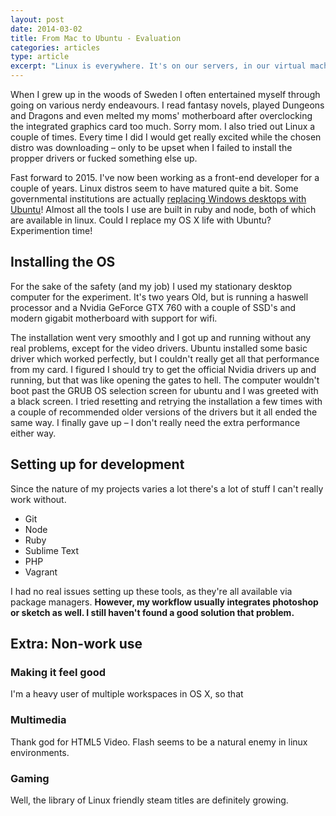 ```yaml
---
layout: post
date: 2014-03-02
title: From Mac to Ubuntu - Evaluation
categories: articles
type: article
excerpt: "Linux is everywhere. It's on our servers, in our virtual machines and on our game consoles. I set out into a journey to see if I could replace OS X with a new version of Ubuntu and still work as a front-end developer effectively. Spoiler: It's almost possible."
---
```


When I grew up in the woods of Sweden I often entertained myself through going on various nerdy endeavours. I read fantasy novels, played Dungeons and Dragons and even melted my moms' motherboard after overclocking the integrated graphics card too much. Sorry mom. I also tried out Linux a couple of times. Every time I did I would get really excited while the chosen distro was downloading – only to be upset when I failed to install the propper drivers or fucked something else up. 

Fast forward to 2015. I've now been working as a front-end developer for a couple of years. Linux distros seem to have matured quite a bit. Some governmental institutions are actually [replacing Windows desktops with Ubuntu](http://www.linuxinsider.com/rsstory/74715.html)! Almost all the tools I use are built in ruby and node, both of which are available in linux. Could I replace my OS X life with Ubuntu? Experimention time!

## Installing the OS
For the sake of the safety (and my job) I used my stationary desktop computer for the experiment. It's two years Old, but is running a haswell processor and a Nvidia GeForce GTX 760 with a couple of SSD's and modern gigabit motherboard with support for wifi.

The installation went very smoothly and I got up and running without any real problems, except for the video drivers. Ubuntu installed some basic driver which worked perfectly, but I couldn't really get all that performance from my card. I figured I should try to get the official Nvidia drivers up and running, but that was like opening the gates to hell. The computer wouldn't boot past the GRUB OS selection screen for ubuntu and I was greeted with a black screen. I tried resetting and retrying the installation a few times with a couple of recommended older versions of the drivers but it all ended the same way. I finally gave up – I don't really need the extra performance either way.

## Setting up for development
Since the nature of my projects varies a lot there's a lot of stuff I can't really work without. 

* Git
* Node
* Ruby
* Sublime Text
* PHP
* Vagrant

I had no real issues setting up these tools, as they're all available via package managers. **However, my workflow usually integrates photoshop or sketch as well. I still haven't found a good solution that problem.**

## Extra: Non-work use

### Making it feel good
I'm a heavy user of multiple workspaces in OS X, so that

### Multimedia
Thank god for HTML5 Video. Flash seems to be a natural enemy in linux environments.

### Gaming
Well, the library of Linux friendly steam titles are definitely growing.
